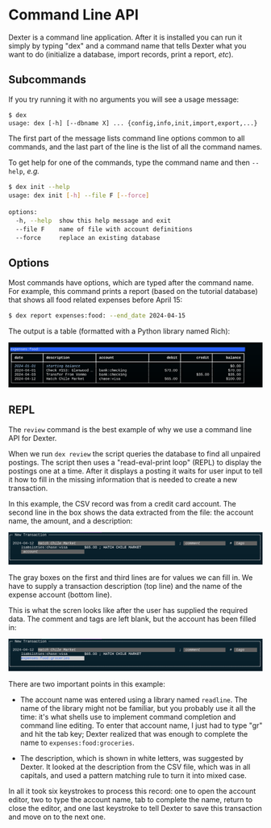 # Command Line API

Dexter is a command line application.
After it is installed you can run it simply by typing "dex" and a command name that tells Dexter what you want to do (initialize a database, import records, print a report, _etc_).

## Subcommands

If you try running it with no arguments you will see a usage message:
```
$ dex
usage: dex [-h] [--dbname X] ... {config,info,init,import,export,...}
```
The first part of the message lists command line options common to all commands, and the last part of the line is the list of all the command names.

To get help for one of the commands, type the command name and then `--help`, _e.g._
```bash
$ dex init --help
usage: dex init [-h] --file F [--force]

options:
  -h, --help  show this help message and exit
  --file F    name of file with account definitions
  --force     replace an existing database
```

## Options

Most commands have options, which are typed after the command name.
For example, this command prints a report (based on the tutorial database) that shows all food related expenses before April 15:
```bash
$ dex report expenses:food: --end_date 2024-04-15
```

The output is a table (formatted with a Python library named Rich):

![table of food expenses](images/report.food.png)

## REPL

The `review` command is the best example of why we use a command line API for Dexter.

When we run `dex review` the script queries the database to find all unpaired postings.
The script then uses a "read-eval-print loop" (REPL) to display the postings one at a time.
After it displays a posting it waits for user input to tell it how to fill in the missing information that is needed to create a new transaction.

In this example, the CSV record was from a credit card account.
The second line in the box shows the data extracted from the file:  the account name, the amount, and a description:

![hatch chile record before fill](images/hatch.before.png)

The gray boxes on the first and third lines are for values we can fill in.
We have to supply a transaction description (top line) and the name of the expense account (bottom line).

This is what the scren looks like after the user has supplied the required data.
The comment and tags are left blank, but the account has been filled in:

![hatch chile record after fill](images/hatch.after.png)

There are two important points in this example:

* The account name was entered using a library named `readline`.  The name of the library might not be familiar, but you probably use it all the time:  it's what shells use to implement command completion and command line editing.  To enter that account name, I just had to type "gr" and hit the tab key; Dexter realized that was enough to complete the name to `expenses:food:groceries`.

* The description, which is shown in white letters, was suggested by Dexter.  It looked at the description from the CSV file, which was in all capitals, and used a pattern matching rule to turn it into mixed case.

In all it took six keystrokes to process this record:  one to open the account editor, two to type the account name, tab to complete the name, return to close the editor, and one last keystroke to tell Dexter to save this transaction and move on to the next one.
